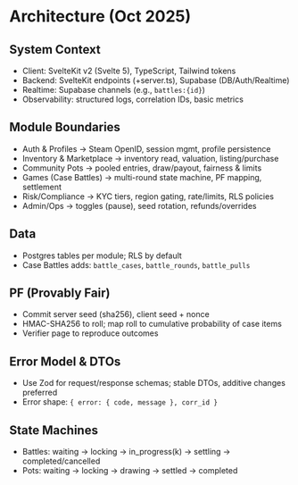 # Architecture (Oct 2025)

## System Context
- Client: SvelteKit v2 (Svelte 5), TypeScript, Tailwind tokens
- Backend: SvelteKit endpoints (+server.ts), Supabase (DB/Auth/Realtime)
- Realtime: Supabase channels (e.g., `battles:{id}`)
- Observability: structured logs, correlation IDs, basic metrics

## Module Boundaries
- Auth & Profiles → Steam OpenID, session mgmt, profile persistence
- Inventory & Marketplace → inventory read, valuation, listing/purchase
- Community Pots → pooled entries, draw/payout, fairness & limits
- Games (Case Battles) → multi-round state machine, PF mapping, settlement
- Risk/Compliance → KYC tiers, region gating, rate/limits, RLS policies
- Admin/Ops → toggles (pause), seed rotation, refunds/overrides

## Data
- Postgres tables per module; RLS by default
- Case Battles adds: `battle_cases`, `battle_rounds`, `battle_pulls`

## PF (Provably Fair)
- Commit server seed (sha256), client seed + nonce
- HMAC-SHA256 to roll; map roll to cumulative probability of case items
- Verifier page to reproduce outcomes

## Error Model & DTOs
- Use Zod for request/response schemas; stable DTOs, additive changes preferred
- Error shape: `{ error: { code, message }, corr_id }`

## State Machines
- Battles: waiting → locking → in_progress(k) → settling → completed/cancelled
- Pots: waiting → locking → drawing → settled → completed

